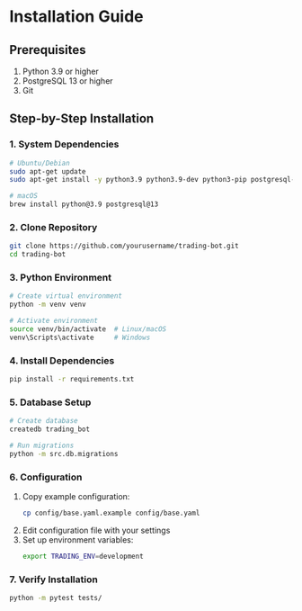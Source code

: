 # Installation Guide

## Prerequisites
1. Python 3.9 or higher
2. PostgreSQL 13 or higher
3. Git

## Step-by-Step Installation

### 1. System Dependencies
```bash
# Ubuntu/Debian
sudo apt-get update
sudo apt-get install -y python3.9 python3.9-dev python3-pip postgresql-13

# macOS
brew install python@3.9 postgresql@13
```

### 2. Clone Repository
```bash
git clone https://github.com/yourusername/trading-bot.git
cd trading-bot
```

### 3. Python Environment
```bash
# Create virtual environment
python -m venv venv

# Activate environment
source venv/bin/activate  # Linux/macOS
venv\Scripts\activate     # Windows
```

### 4. Install Dependencies
```bash
pip install -r requirements.txt
```

### 5. Database Setup
```bash
# Create database
createdb trading_bot

# Run migrations
python -m src.db.migrations
```

### 6. Configuration
1. Copy example configuration:
   ```bash
   cp config/base.yaml.example config/base.yaml
   ```
2. Edit configuration file with your settings
3. Set up environment variables:
   ```bash
   export TRADING_ENV=development
   ```

### 7. Verify Installation
```bash
python -m pytest tests/
``` 